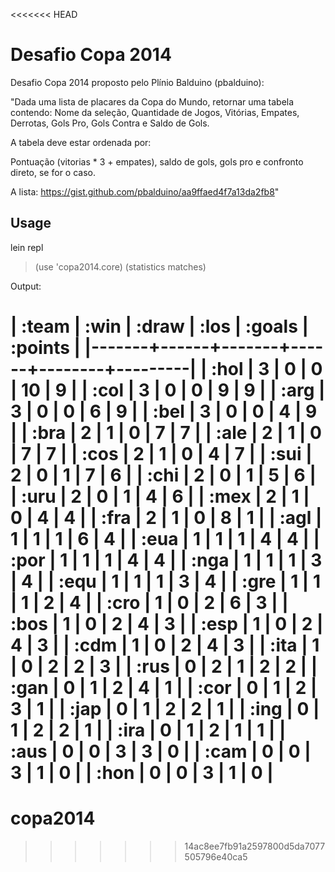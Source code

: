 <<<<<<< HEAD
# Desafio Copa 2014

Desafio Copa 2014 proposto pelo Plínio Balduino (pbalduino):

"Dada uma lista de placares da Copa do Mundo, retornar uma tabela contendo:
Nome da seleção, Quantidade de Jogos, Vitórias, Empates, Derrotas, Gols Pro, Gols Contra e Saldo de Gols.

A tabela deve estar ordenada por:

Pontuação (vitorias * 3 + empates), saldo de gols, gols pro e confronto direto, se for o caso.

A lista: https://gist.github.com/pbalduino/aa9ffaed4f7a13da2fb8"


## Usage
lein repl
> (use 'copa2014.core)
> (statistics matches)


Output:

| :team | :win | :draw | :los | :goals | :points |
|-------+------+-------+------+--------+---------|
|  :hol |    3 |     0 |    0 |     10 |       9 |
|  :col |    3 |     0 |    0 |      9 |       9 |
|  :arg |    3 |     0 |    0 |      6 |       9 |
|  :bel |    3 |     0 |    0 |      4 |       9 |
|  :bra |    2 |     1 |    0 |      7 |       7 |
|  :ale |    2 |     1 |    0 |      7 |       7 |
|  :cos |    2 |     1 |    0 |      4 |       7 |
|  :sui |    2 |     0 |    1 |      7 |       6 |
|  :chi |    2 |     0 |    1 |      5 |       6 |
|  :uru |    2 |     0 |    1 |      4 |       6 |
|  :mex |    2 |     1 |    0 |      4 |       4 |
|  :fra |    2 |     1 |    0 |      8 |       1 |
|  :agl |    1 |     1 |    1 |      6 |       4 |
|  :eua |    1 |     1 |    1 |      4 |       4 |
|  :por |    1 |     1 |    1 |      4 |       4 |
|  :nga |    1 |     1 |    1 |      3 |       4 |
|  :equ |    1 |     1 |    1 |      3 |       4 |
|  :gre |    1 |     1 |    1 |      2 |       4 |
|  :cro |    1 |     0 |    2 |      6 |       3 |
|  :bos |    1 |     0 |    2 |      4 |       3 |
|  :esp |    1 |     0 |    2 |      4 |       3 |
|  :cdm |    1 |     0 |    2 |      4 |       3 |
|  :ita |    1 |     0 |    2 |      2 |       3 |
|  :rus |    0 |     2 |    1 |      2 |       2 |
|  :gan |    0 |     1 |    2 |      4 |       1 |
|  :cor |    0 |     1 |    2 |      3 |       1 |
|  :jap |    0 |     1 |    2 |      2 |       1 |
|  :ing |    0 |     1 |    2 |      2 |       1 |
|  :ira |    0 |     1 |    2 |      1 |       1 |
|  :aus |    0 |     0 |    3 |      3 |       0 |
|  :cam |    0 |     0 |    3 |      1 |       0 |
|  :hon |    0 |     0 |    3 |      1 |       0 |
=======
copa2014
========
>>>>>>> 14ac8ee7fb91a2597800d5da7077505796e40ca5
